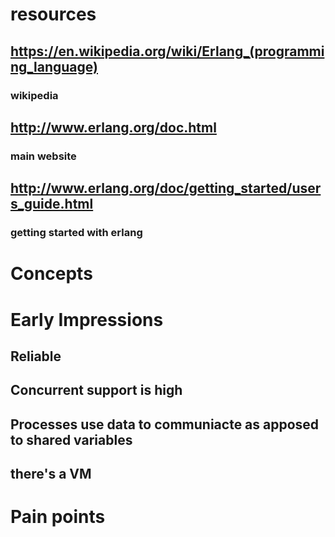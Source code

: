 # resources
## https://en.wikipedia.org/wiki/Erlang_(programming_language)
### wikipedia
## http://www.erlang.org/doc.html
### main website
## http://www.erlang.org/doc/getting_started/users_guide.html
### getting started with erlang
# Concepts
# Early Impressions
## Reliable 
## Concurrent support is high
## Processes use data to communiacte as apposed to shared variables
## there's a VM
# Pain points
